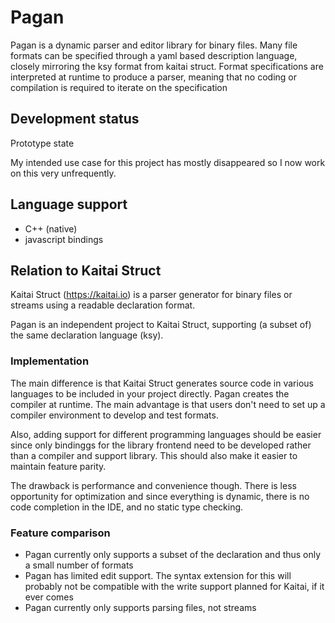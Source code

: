 # Pagan

Pagan is a dynamic parser and editor library for binary files.
Many file formats can be specified through a yaml based description language, closely mirroring the ksy format from kaitai struct.
Format specifications are interpreted at runtime to produce a parser, meaning that no coding or compilation is required to iterate on the specification

## Development status

Prototype state

My intended use case for this project has mostly disappeared so I now work on this very unfrequently.

## Language support

- C++ (native)
- javascript bindings

## Relation to Kaitai Struct

Kaitai Struct (https://kaitai.io) is a parser generator for binary files or streams using a readable declaration format.

Pagan is an independent project to Kaitai Struct, supporting (a subset of) the same declaration language (ksy).

### Implementation

The main difference is that Kaitai Struct generates source code in various languages to be included in your project directly. Pagan creates the compiler at runtime.
The main advantage is that users don't need to set up a compiler environment to develop and test formats.

Also, adding support for different programming languages should be easier since only bindinggs for the library frontend need to be developed rather than a compiler and support library. This should also make it easier to maintain feature parity.

The drawback is performance and convenience though. There is less opportunity for optimization and since everything is dynamic, there is no code completion in the IDE, and no static type checking.

### Feature comparison

- Pagan currently only supports a subset of the declaration and thus only a small number of formats
- Pagan has limited edit support. The syntax extension for this will probably not be compatible with the write support planned for Kaitai, if it ever comes
- Pagan currently only supports parsing files, not streams
